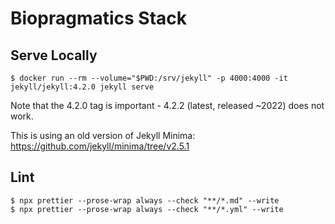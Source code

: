 # Biopragmatics Stack

## Serve Locally

```console
$ docker run --rm --volume="$PWD:/srv/jekyll" -p 4000:4000 -it jekyll/jekyll:4.2.0 jekyll serve
```

Note that the 4.2.0 tag is important - 4.2.2 (latest, released ~2022) does not
work.

This is using an old version of Jekyll Minima:
https://github.com/jekyll/minima/tree/v2.5.1

## Lint

```console
$ npx prettier --prose-wrap always --check "**/*.md" --write
$ npx prettier --prose-wrap always --check "**/*.yml" --write
```
